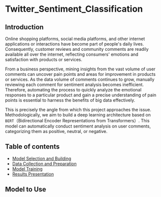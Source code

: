 # Twitter_Sentiment_Classification

## Introduction
Online shopping platforms, social media platforms, and other internet applications or interactions have become part of people's daily lives. Consequently, customer reviews and community comments are readily available all over the internet, reflecting consumers' emotions and satisfaction with products or services.

From a business perspective, mining insights from the vast volume of user comments can uncover pain points and areas for improvement in products or services. As the data volume of comments continues to grow, manually reviewing each comment for sentiment analysis becomes inefficient. Therefore, automating the process to quickly analyze the emotional responses to a particular product and gain a precise understanding of pain points is essential to harness the benefits of big data effectively.

This is precisely the angle from which this project approaches the issue. Methodologically, we aim to build a deep learning architecture based on `BERT`（Bidirectional Encoder Representations from Transformers）. This model can automatically conduct sentiment analysis on user comments, categorizing them as positive, neutral, or negative.

## Table of contents
* [Model Selection and Building](#model-selection-and-building)
* [Data Collection and Preparation](#Data-Collection-and-Preparation)
* [Model Training](#Model-Training)
* [Results Presentation](#Results-presentation)

## Model to Use

